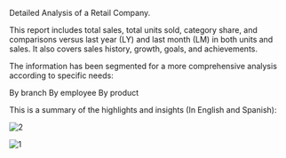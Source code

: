 Detailed Analysis of a Retail Company.

This report includes total sales, total units sold, category share, and comparisons versus last year (LY) and last month (LM) in both units and sales. It also covers sales history, growth, goals, and achievements.

The information has been segmented for a more comprehensive analysis according to specific needs:

By branch
By employee
By product

This is a summary of the highlights and insights (In English and Spanish):

![2](https://github.com/user-attachments/assets/c548550d-0a4a-45cb-8225-239b4642ae2c)

![1](https://github.com/user-attachments/assets/c952dc3e-6087-47db-a713-ffda7797fe0b)
